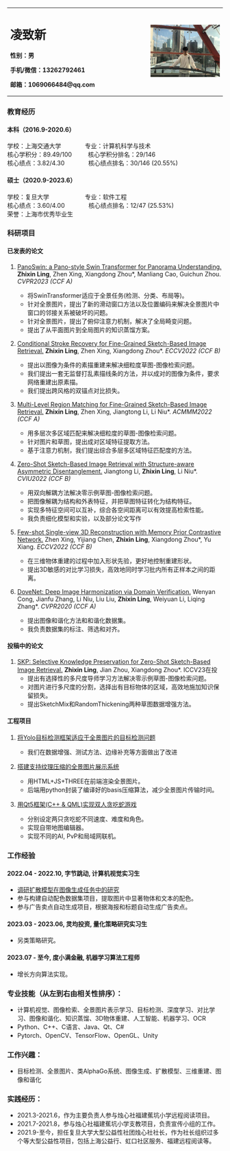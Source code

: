 <table border="0">
  <tr>
    <td width="65%">
      <h1>凌致新</h1>
     <p><b>性别：男</b></p>
      <p><b>手机/微信：13262792461</b></p>
      <p><b>邮箱：1069066484@qq.com</b></p>
    </td>
    <td width="35%">
      <img src="/onnet.jpg" width="100%">     
    </td>
  </tr>
</table>

<!--  ### 近期业余兴趣 --> 
<!--  ### 我最近打算做扩散模型相关的工作，希望可以在业余时间产出一篇高质量论文，有兴趣有想法的同学可以一起交流。 --> 


### 教育经历
#### 本科（2016.9-2020.6）
学校：上海交通大学   &emsp; &emsp;  &nbsp; &nbsp; 专业：计算机科学与技术 <br/>
核心学积分：89.49/100 &emsp; &nbsp; &nbsp; 核心学积分排名：29/146  <br/>
核心绩点：3.82/4.30  &emsp; &emsp; &nbsp; &nbsp; 核心绩点排名：30/146 (20.55%)

#### 硕士（2020.9-2023.6）
学校：复旦大学      &emsp; &emsp;  &emsp;   &emsp;  &nbsp;  专业：软件工程 <br/>
核心绩点：3.60/4.00   &emsp; &emsp; &nbsp; &nbsp;  核心绩点排名：12/47 (25.53%)  <br/>
荣誉：上海市优秀毕业生

### 科研项目
#### 已发表的论文
1. [PanoSwin: a Pano-style Swin Transformer for Panorama Understanding.](https://github.com/1069066484/PeronalOpenFiles/raw/main/%E9%99%84%E4%BB%B610-CVPR23_PanoSwin_A_Pano-style_Swin_Transformer_for_Panorama_Understanding.pdf) **Zhixin Ling**, Zhen Xing, Xiangdong Zhou\*, Manliang Cao, Guichun Zhou. *CVPR2023 (CCF A)*
   - 将SwinTransformer适应于全景任务(检测、分类、布局等)。
   - 针对全景图片，提出了新的滑动窗口方法以及位置编码来解决全景图片中窗口的邻接关系被破坏的问题。
   - 针对全景图片，提出了俯仰注意力机制，解决了全局畸变问题。
   - 提出了从平面图片到全局图片的知识蒸馏方案。

2. [Conditional Stroke Recovery for Fine-Grained Sketch-Based Image Retrieval.](https://github.com/1069066484/PeronalOpenFiles/blob/main/%E9%99%84%E4%BB%B64-Conditional_Stroke_Recovery_for_Fine_Grained_Sketch_Based_Image_Retrieval.pdf) **Zhixin Ling**, Zhen Xing, Xiangdong Zhou\*. *ECCV2022 (CCF B)*
   - 提出以图像为条件的素描重建来解决细粒度草图-图像检索问题。
   - 我们提出一套无监督打乱素描线条的方法，并以成对的图像为条件，要求网络重建出原素描。
   - 我们提出跨风格的双锚点对比损失。

3. [Multi-Level Region Matching for Fine-Grained Sketch-Based Image Retrieval.](https://github.com/1069066484/PeronalOpenFiles/blob/main/%E9%99%84%E4%BB%B61-ACMMM2022_Multi_Level_Region_Matching_for_Fine_Grained_Sketch_Based_Image_Retrieval.pdf) **Zhixin Ling**, Zhen Xing, Jiangtong Li, Li Niu\*. *ACMMM2022 (CCF A)*
   - 用多层次多区域匹配来解决细粒度的草图-图像检索问题。
   - 针对图片和草图，提出成对区域特征提取方法。
   - 基于注意力机制，我们提出综合多层多区域特征匹配度的方法。
 
4. [Zero-Shot Sketch-Based Image Retrieval with Structure-aware Asymmetric Disentanglement.](https://github.com/1069066484/PeronalOpenFiles/blob/main/%E9%99%84%E4%BB%B62-CVIU2022_Zero_Shot_Sketch_Based_Image_Retrieval_with_Structure_aware_Asymmetric_Disentanglement.pdf) Jiangtong Li, **Zhixin Ling**, Li Niu\*. *CVIU2022 (CCF B)*
   - 用双向解耦方法解决零示例草图-图像检索问题。
   - 把图像解耦为结构和外表特征，并把草图特征转化为结构特征。
   - 实现多特征空间可以互补，综合各空间距离可以有效提高检索性能。
   - 我负责细化模型和实验，以及部分论文写作
 
5. [Few-shot Single-view 3D Reconstruction with Memory Prior Contrastive Network.](https://github.com/1069066484/PeronalOpenFiles/blob/main/%E9%99%84%E4%BB%B69-ECCV22_Few_shot_Single_view_3D_Reconstruction_with_Memory_Prior_Contrastive_Network.pdf) Zhen Xing, Yijiang Chen, **Zhixin Ling**, Xiangdong Zhou\*, Yu Xiang.  *ECCV2022 (CCF B)*
   - 在三维物体重建的过程中加入形状先验，更好地控制重建形状。
   - 提出3D敏感的对比学习损失，高效地同时学习批内所有正样本之间的距离。


 
6. [DoveNet: Deep Image Harmonization via Domain Verification.](https://github.com/1069066484/PeronalOpenFiles/blob/main/%E9%99%84%E4%BB%B63-CVPR2020_DoveNet_Deep_Image_Harmonization_via_Domain_Verification.pdf) Wenyan Cong, Jianfu Zhang, Li Niu, Liu Liu, **Zhixin Ling**, Weiyuan Li, Liqing Zhang\*.  *CVPR2020 (CCF A)*
   - 提出图像和谐化方法和和谐化数据集。
   - 我负责数据集的标注、筛选和对齐。

#### 投稿中的论文
1. [SKP: Selective Knowledge Preservation for Zero-Shot Sketch-Based Image Retrieval.](https://github.com/1069066484/PeronalOpenFiles/blob/main/%E9%99%84%E4%BB%B66-Selective_Knowledge_Preservation_for_Zero_Shot_sketch_based_image_retrieval.pdf) **Zhixin Ling**, Jian Zhou, Xiangdong Zhou*.  ICCV23在投
   - 提出有选择性的多尺度导师学习方法解决零示例草图-图像检索问题。
   - 对图片进行多尺度的分割，选择出有目标物体的区域，高效地施加知识保留损失。
   - 提出SketchMix和RandomThickening两种草图数据增强方法。

#### 工程项目
1. [将Yolo目标检测框架适应于全景图片的目标检测问题](https://github.com/1069066484/PeronalOpenFiles/blob/main/%E9%99%84%E4%BB%B67-%E5%B0%86%E7%9B%AE%E6%A0%87%E6%A3%80%E6%B5%8B%E6%A1%86%E6%9E%B6%E9%80%82%E5%BA%94%E4%BA%8E%E5%85%A8%E6%99%AF%E5%9B%BE%E7%89%87%E7%9A%84%E7%9B%AE%E6%A0%87%E6%A3%80%E6%B5%8B%E9%97%AE%E9%A2%98.pptx)
   - 我们在数据增强、测试方法、边缘补充等方面做出了改进

 
2. [搭建支持纹理压缩的全景图片展示系统](https://github.com/1069066484/PanoView)
   - 用HTML+JS+THREE在前端渲染全景图片。 
   - 后端用python封装了编译好的basis压缩算法，减少全景图片传输时间。


3. [用Qt5框架(C++ & QML)实现双人贪吃蛇游戏](https://github.com/1069066484/DoubleSnake)
   - 分别设定两只贪吃蛇不同速度、难度和角色。
   - 实现自带地图编辑器。
   - 实现不同的AI, PvP和局域网联机。




### 工作经验
#### 2022.04 - 2022.10, 字节跳动, 计算机视觉实习生
 - [调研扩散模型在图像生成任务中的研究](https://github.com/1069066484/PeronalOpenFiles/blob/main/%E9%99%84%E4%BB%B68-A_Simple_Survey_on_Diffusion_Models_for_Image_Synthesis_Since_2020.pdf)
 - 参与构建自动配色数据集项目，提取图片中显著物体和文本的配色。
 - 参与广告卖点自动生成项目，根据海报和标题自动生成广告卖点。

#### 2023.03 - 2023.06, 灵均投资, 量化策略研究实习生
 - 另类策略研究。

#### 2023.07 - 至今, 度小满金融, 机器学习算法工程师
 - 增长方向算法实现。

### 专业技能（从左到右由相关性排序）：
 - 计算机视觉、图像检索、全景图片表示学习、目标检测、深度学习、对比学习、图像和谐化、知识蒸馏、3D物体重建、人工智能、机器学习、OCR
 - Python、C++、C语言、Java、Qt、C#
 - Pytorch、OpenCV、TensorFlow、OpenGL、Unity

### 工作兴趣：
 - 目标检测、全景图片、类AlphaGo系统、图像生成、扩散模型、三维重建、图像和谐化

### 实践经历：
 - 2021.3-2021.6，作为主要负责人参与烛心社福建蕉坑小学远程阅读项目。
 - 2021.7-2021.8，参与烛心社福建蕉坑小学支教项目，负责宣传小组的工作。
 - 2021.9-至今，担任复旦大学大型公益性社团烛心社社长，作为社长组织过多个等大型公益性项目，包括上海公益行、虹口社区服务、福建远程阅读等。

